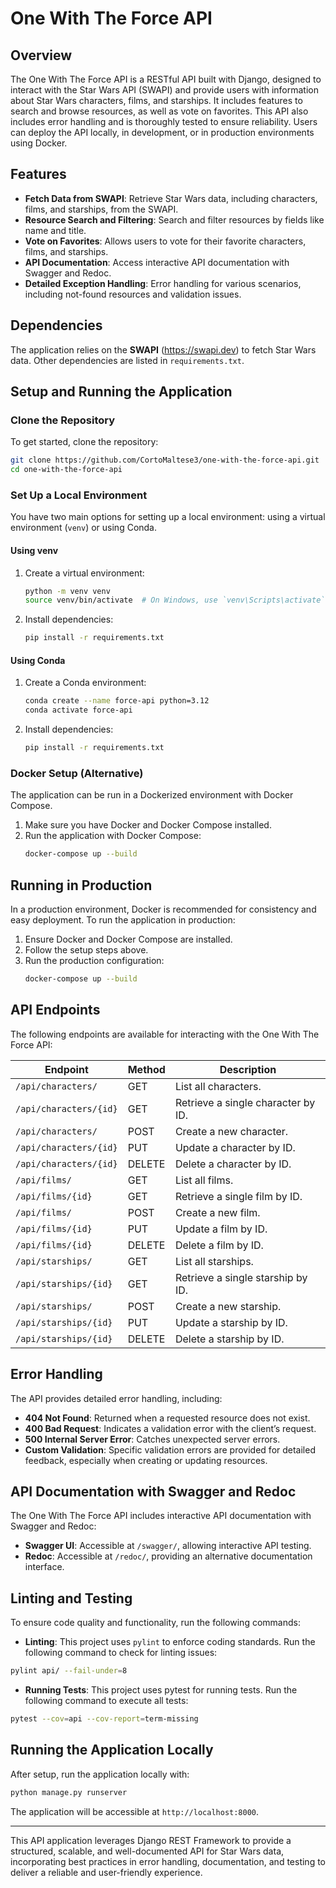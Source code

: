 # One With The Force API

## Overview

The One With The Force API is a RESTful API built with Django, designed to interact with the Star Wars API (SWAPI) and provide users with information about Star Wars characters, films, and starships. It includes features to search and browse resources, as well as vote on favorites. This API also includes error handling and is thoroughly tested to ensure reliability. Users can deploy the API locally, in development, or in production environments using Docker.

## Features

- **Fetch Data from SWAPI**: Retrieve Star Wars data, including characters, films, and starships, from the SWAPI.
- **Resource Search and Filtering**: Search and filter resources by fields like name and title.
- **Vote on Favorites**: Allows users to vote for their favorite characters, films, and starships.
- **API Documentation**: Access interactive API documentation with Swagger and Redoc.
- **Detailed Exception Handling**: Error handling for various scenarios, including not-found resources and validation issues.

## Dependencies

The application relies on the **SWAPI** (https://swapi.dev) to fetch Star Wars data. Other dependencies are listed in `requirements.txt`.

## Setup and Running the Application

### Clone the Repository

To get started, clone the repository:

```bash
git clone https://github.com/CortoMaltese3/one-with-the-force-api.git
cd one-with-the-force-api
```

### Set Up a Local Environment

You have two main options for setting up a local environment: using a virtual environment (`venv`) or using Conda.

#### Using venv

1. Create a virtual environment:

   ```bash
   python -m venv venv
   source venv/bin/activate  # On Windows, use `venv\Scripts\activate`
   ```

2. Install dependencies:
   ```bash
   pip install -r requirements.txt
   ```

#### Using Conda

1. Create a Conda environment:

   ```bash
   conda create --name force-api python=3.12
   conda activate force-api
   ```

2. Install dependencies:
   ```bash
   pip install -r requirements.txt
   ```

### Docker Setup (Alternative)

The application can be run in a Dockerized environment with Docker Compose.

1. Make sure you have Docker and Docker Compose installed.
2. Run the application with Docker Compose:
   ```bash
   docker-compose up --build
   ```

## Running in Production

In a production environment, Docker is recommended for consistency and easy deployment. To run the application in production:

1. Ensure Docker and Docker Compose are installed.
2. Follow the setup steps above.
3. Run the production configuration:
   ```bash
   docker-compose up --build
   ```

## API Endpoints

The following endpoints are available for interacting with the One With The Force API:

| Endpoint               | Method | Description                        |
| ---------------------- | ------ | ---------------------------------- |
| `/api/characters/`     | GET    | List all characters.               |
| `/api/characters/{id}` | GET    | Retrieve a single character by ID. |
| `/api/characters/`     | POST   | Create a new character.            |
| `/api/characters/{id}` | PUT    | Update a character by ID.          |
| `/api/characters/{id}` | DELETE | Delete a character by ID.          |
| `/api/films/`          | GET    | List all films.                    |
| `/api/films/{id}`      | GET    | Retrieve a single film by ID.      |
| `/api/films/`          | POST   | Create a new film.                 |
| `/api/films/{id}`      | PUT    | Update a film by ID.               |
| `/api/films/{id}`      | DELETE | Delete a film by ID.               |
| `/api/starships/`      | GET    | List all starships.                |
| `/api/starships/{id}`  | GET    | Retrieve a single starship by ID.  |
| `/api/starships/`      | POST   | Create a new starship.             |
| `/api/starships/{id}`  | PUT    | Update a starship by ID.           |
| `/api/starships/{id}`  | DELETE | Delete a starship by ID.           |

## Error Handling

The API provides detailed error handling, including:

- **404 Not Found**: Returned when a requested resource does not exist.
- **400 Bad Request**: Indicates a validation error with the client’s request.
- **500 Internal Server Error**: Catches unexpected server errors.
- **Custom Validation**: Specific validation errors are provided for detailed feedback, especially when creating or updating resources.

## API Documentation with Swagger and Redoc

The One With The Force API includes interactive API documentation with Swagger and Redoc:

- **Swagger UI**: Accessible at `/swagger/`, allowing interactive API testing.
- **Redoc**: Accessible at `/redoc/`, providing an alternative documentation interface.

## Linting and Testing

To ensure code quality and functionality, run the following commands:

- **Linting**: This project uses `pylint` to enforce coding standards. Run the following command to check for linting issues:

```bash
pylint api/ --fail-under=8
```

- **Running Tests**: This project uses pytest for running tests. Run the following command to execute all tests:

```bash
pytest --cov=api --cov-report=term-missing
```

## Running the Application Locally

After setup, run the application locally with:

```bash
python manage.py runserver
```

The application will be accessible at `http://localhost:8000`.

---

This API application leverages Django REST Framework to provide a structured, scalable, and well-documented API for Star Wars data, incorporating best practices in error handling, documentation, and testing to deliver a reliable and user-friendly experience.
